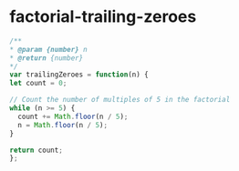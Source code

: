 
  # factorial-trailing-zeroes

  ```javascript
  /**
 * @param {number} n
 * @return {number}
 */
var trailingZeroes = function(n) {
  let count = 0;
  
  // Count the number of multiples of 5 in the factorial
  while (n >= 5) {
    count += Math.floor(n / 5);
    n = Math.floor(n / 5);
  }
  
  return count;
};
  ```
  
